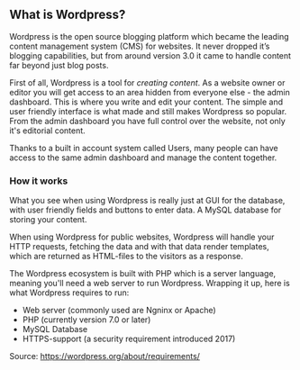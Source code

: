 ## What is Wordpress?

Wordpress is the open source blogging platform which became the leading content management system (CMS) for websites. It never dropped it’s blogging capabilities, but from around version 3.0 it came to handle content far beyond just blog posts.

First of all, Wordpress is a tool for *creating content*. As a website owner or editor you will get access to an area hidden from everyone else - the admin dashboard. This is where you write and edit your content. The simple and user friendly interface is what made and still makes Wordpress so popular. From the admin dashboard you have full control over the website, not only it's editorial content.

Thanks to a built in account system called Users, many people can have access to the same admin dashboard and manage the content together.

### How it works
What you see when using Wordpress is really just at GUI for the database, with user friendly fields and buttons to enter data. A MySQL database for storing your content.

When using Wordpress for public websites, Wordpress will handle your HTTP requests, fetching the data and with that data render templates, which are returned as HTML-files to the visitors as a response.

The Wordpress ecosystem is built with PHP which is a server language, meaning you'll need a web server to run Wordpress. Wrapping it up, here is what Wordpress requires to run:

 - Web server (commonly used are Ngninx or Apache)
 - PHP (currently version 7.0 or later)
 - MySQL Database
 - HTTPS-support (a security requirement introduced 2017)

Source: https://wordpress.org/about/requirements/

